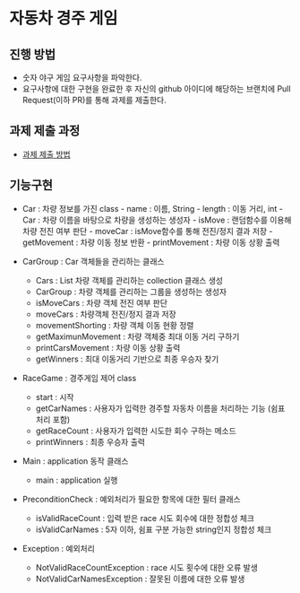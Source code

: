 # 자동차 경주 게임
## 진행 방법
* 숫자 야구 게임 요구사항을 파악한다.
* 요구사항에 대한 구현을 완료한 후 자신의 github 아이디에 해당하는 브랜치에 Pull Request(이하 PR)를 통해 과제를 제출한다.

## 과제 제출 과정
* [과제 제출 방법](https://github.com/next-step/nextstep-docs/tree/master/precourse)

## 기능구현

* Car :  차량 정보를 가진 class
            - name : 이름, String
            - length : 이동 거리, int
            - Car : 차량 이름을 바탕으로 차량을 생성하는 생성자 
            - isMove : 랜덤함수를 이용해 차량 전진 여부 판단
            - moveCar : isMove함수를 통해 전진/정지 결과 저장
            - getMovement : 차량 이동 정보 반환
            - printMovement : 차량 이동 상황 출력 
* CarGroup : Car 객체들을 관리하는 클래스

     * Cars : List<Car> 차량 객체를 관리하는 collection 클래스 생성
     * CarGroup : 차량 객체를 관리하는 그룹을 생성하는 생성자
     * isMoveCars : 차량 객체 전진 여부 판단
     * moveCars : 차량객체 전진/정지 결과 저장
     * movementShorting : 차량 객체 이동 현황 정렬
     * getMaximunMovement : 차량 객체중 최대 이동 거리 구하기
     * printCarsMovement : 차량 이동 상황 출력 
     * getWinners : 최대 이동거리 기반으로 최종 우승자 찾기
* RaceGame :  경주게임 제어 class
     - start : 시작
     - getCarNames : 사용자가 입력한 경주할 자동차 이름을 처리하는 기능 (쉼표처리 포함)
     - getRaceCount : 사용자가 입력한 시도한 회수 구하는 메소드
     - printWinners : 최종 우승자 출력 
* Main : application 동작 클래스
  * main : application 실행
* PreconditionCheck : 예외처리가 필요한 항목에 대한 필터 클래스
  * isValidRaceCount : 입력 받은 race 시도 회수에 대한 정합성 체크
  * isValidCarNames : 5자 이하, 쉼표 구분 가능한 string인지 정합성 체크
* Exception : 예외처리
  * NotValidRaceCountException : race 시도 횟수에 대한 오류 발생
  * NotValidCarNamesException : 잘못된 이름에 대한 오류 발생